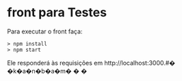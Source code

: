 # front para Testes

Para executar o front faça:

```console
> npm install
> npm start
```

Ele responderá às requisições em http://localhost:3000.#� �k�a�n�b�a�m�
�
�
